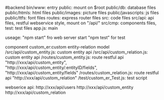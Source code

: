 #backend
bin/www: entry
public: mount on $root
public/db: database files
public/htmls: html files
public/images: picture files
public/javascripts: js files
public/ttfs: font files
routes: express router files
src: code files
src/api: api files, restful webservice style, mount on "/api/"
src/cmp: components files,
test: test files
app.js: main

useage:
    "npm start" fro web server start
    "npm test" for test

component custom_er:custom entity-relation model
    /src/api/custom_entity.js: custom entity api
    /src/api/custom_relation.js: custom entity api
    /routes/custom_entity.js: route restful api "http://xxx/api/custom_entity", "http://xxx/api/custom_entity/:entityID/fields", "http://xxx/api/custom_entity/fields"
    /routes/custom_relation.js: route restful api "http://xxx/api/custom_relation"
    /test/custom_er_Test.js: test script


webserice api:
http://xxx/api/users
http://xxx/api/custom_entity
http://xxx/api/custom_relation
